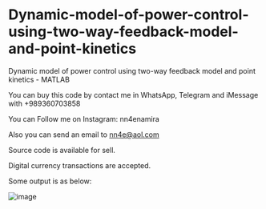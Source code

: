 # Dynamic-model-of-power-control-using-two-way-feedback-model-and-point-kinetics
Dynamic model of power control using two-way feedback model and point kinetics - MATLAB

You can buy this code by contact me in WhatsApp, Telegram and iMessage with +989360703858

You can Follow me on Instagram: nn4enamira

Also you can send an email to nn4e@aol.com

Source code is available for sell.

Digital currency transactions are accepted.

Some output is as below:

![image](https://github.com/user-attachments/assets/2a79fb72-d2ab-4587-95f2-ec9d5c61b773)

